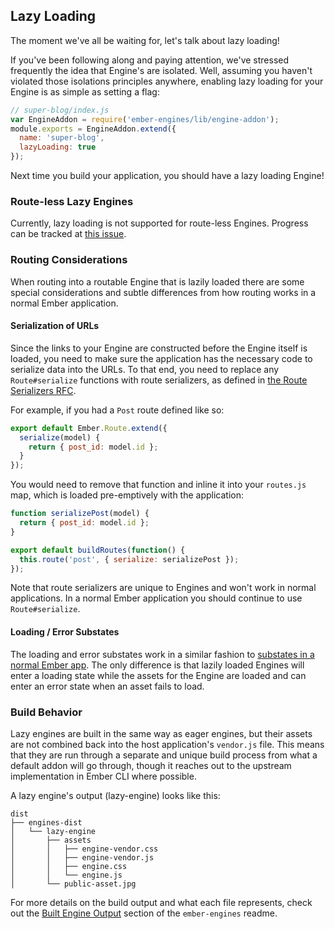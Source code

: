 ## Lazy Loading

The moment we've all be waiting for, let's talk about lazy loading!

If you've been following along and paying attention, we've stressed frequently the idea that Engine's are isolated. Well, assuming you haven't violated those isolations principles anywhere, enabling lazy loading for your Engine is as simple as setting a flag:

```js
// super-blog/index.js
var EngineAddon = require('ember-engines/lib/engine-addon');
module.exports = EngineAddon.extend({
  name: 'super-blog',
  lazyLoading: true
});
```

Next time you build your application, you should have a lazy loading Engine!

### Route-less Lazy Engines

Currently, lazy loading is not supported for route-less Engines. Progress can be tracked at [this issue](https://github.com/dgeb/ember-engines/issues/232).

### Routing Considerations

When routing into a routable Engine that is lazily loaded there are some special considerations and subtle differences from how routing works in a normal Ember application.

#### Serialization of URLs

Since the links to your Engine are constructed before the Engine itself is loaded, you need to make sure the application has the necessary code to serialize data into the URLs. To that end, you need to replace any `Route#serialize` functions with route serializers, as defined in [the Route Serializers RFC](https://github.com/emberjs/rfcs/blob/master/text/0120-route-serializers.md).

For example, if you had a `Post` route defined like so:

```js
export default Ember.Route.extend({
  serialize(model) {
    return { post_id: model.id };
  }
});
```

You would need to remove that function and inline it into your `routes.js` map, which is loaded pre-emptively with the application:

```js
function serializePost(model) {
  return { post_id: model.id };
}

export default buildRoutes(function() {
  this.route('post', { serialize: serializePost });
});
```

Note that route serializers are unique to Engines and won't work in normal applications. In a normal Ember application you should continue to use `Route#serialize`.

#### Loading / Error Substates

The loading and error substates work in a similar fashion to [substates in a normal Ember app](https://guides.emberjs.com/v2.9.0/routing/loading-and-error-substates/). The only difference is that lazily loaded Engines will enter a loading state while the assets for the Engine are loaded and can enter an error state when an asset fails to load.

### Build Behavior

Lazy engines are built in the same way as eager engines, but their assets are not combined back into the host application's `vendor.js` file. This means that they are run through a separate and unique build process from what a default addon will go through, though it reaches out to the upstream implementation in Ember CLI where possible.

A lazy engine's output (lazy-engine) looks like this:

```
dist
├── engines-dist
│   └── lazy-engine
│       ├── assets
│       │   ├── engine-vendor.css
│       │   ├── engine-vendor.js
│       │   ├── engine.css
│       │   └── engine.js
│       └── public-asset.jpg
```

For more details on the build output and what each file represents, check out the [Built Engine Output](https://github.com/dgeb/ember-engines#built-engine-output) section of the `ember-engines` readme.
